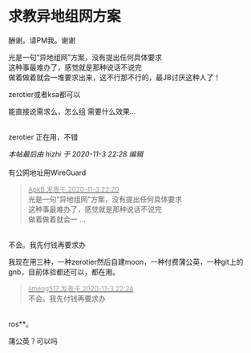 # 求教异地组网方案


酬谢。请PM我。谢谢

光是一句“异地组网”方案，没有提出任何具体要求<br />
这种事最难办了，感觉就是那种说话不说完<br />
做着做着就会一堆要求出来，这不行那不行的，最JB讨厌这种人了！<img src="static/image/smiley/yct/022.gif" smilieid="42" border="0" alt="" />

zerotier或者ksa都可以

能直接说需求么，怎么组 需要什么效果...

<br />
zerotier 正在用，不错

<i class="pstatus"> 本帖最后由 hizhi 于 2020-11-3 22:28 编辑 </i><br />
<br />
有公网地址用WireGuard

<div class="quote"><blockquote><font size="2"><a href="https://www.hostloc.com/forum.php?mod=redirect&amp;goto=findpost&amp;pid=9398697&amp;ptid=762063" target="_blank"><font color="#999999">ApkB 发表于 2020-11-3 22:20</font></a></font><br />
光是一句“异地组网”方案，没有提出任何具体要求<br />
这种事最难办了，感觉就是那种说话不说完<br />
做着做着就会一 ...</blockquote></div><br />
不会。我先付钱再要求办

我现在用三种，一种zerotier然后自建moon，一种付费蒲公英，一种git上的gnb，目前体验都还可以，都在用。

<div class="quote"><blockquote><font size="2"><a href="https://www.hostloc.com/forum.php?mod=redirect&amp;goto=findpost&amp;pid=9398714&amp;ptid=762063" target="_blank"><font color="#999999">limeng517 发表于 2020-11-3 22:24</font></a></font><br />
不会。我先付钱再要求办</blockquote></div><br />
ros**。

蒲公英？可以吗
